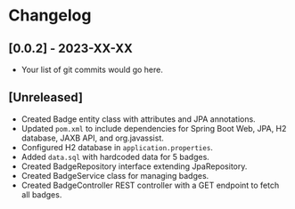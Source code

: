 # Changelog

## [0.0.2] - 2023-XX-XX

- Your list of git commits would go here.

## [Unreleased]

- Created Badge entity class with attributes and JPA annotations.
- Updated `pom.xml` to include dependencies for Spring Boot Web, JPA, H2 database, JAXB API, and org.javassist.
- Configured H2 database in `application.properties`.
- Added `data.sql` with hardcoded data for 5 badges.
- Created BadgeRepository interface extending JpaRepository.
- Created BadgeService class for managing badges.
- Created BadgeController REST controller with a GET endpoint to fetch all badges.
